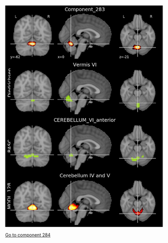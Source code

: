 


![283](preliminary/283.jpg "Component 283")

[Go to component 284](https://parietal-inria.github.io/MODL_atlas/1024/284 "Component 284")